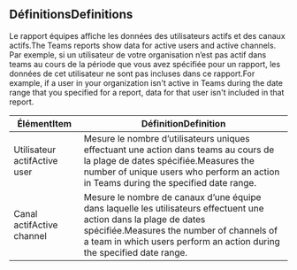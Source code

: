 ## <a name="definitions"></a><span data-ttu-id="c5651-101">Définitions</span><span class="sxs-lookup"><span data-stu-id="c5651-101">Definitions</span></span>

<span data-ttu-id="c5651-102">Le rapport équipes affiche les données des utilisateurs actifs et des canaux actifs.</span><span class="sxs-lookup"><span data-stu-id="c5651-102">The Teams reports show data for active users and active channels.</span></span> <span data-ttu-id="c5651-103">Par exemple, si un utilisateur de votre organisation n’est pas actif dans teams au cours de la période que vous avez spécifiée pour un rapport, les données de cet utilisateur ne sont pas incluses dans ce rapport.</span><span class="sxs-lookup"><span data-stu-id="c5651-103">For example, if a user in your organization isn't active in Teams during the date range that you specified for a report, data for that user isn't included in that report.</span></span>

|<span data-ttu-id="c5651-104">Élément</span><span class="sxs-lookup"><span data-stu-id="c5651-104">Item</span></span>  |<span data-ttu-id="c5651-105">Définition</span><span class="sxs-lookup"><span data-stu-id="c5651-105">Definition</span></span>  |
|---------|---------|
|<span data-ttu-id="c5651-106">Utilisateur actif</span><span class="sxs-lookup"><span data-stu-id="c5651-106">Active user</span></span>     |<span data-ttu-id="c5651-107">Mesure le nombre d’utilisateurs uniques effectuant une action dans teams au cours de la plage de dates spécifiée.</span><span class="sxs-lookup"><span data-stu-id="c5651-107">Measures the number of unique users who perform an action in Teams during the specified date range.</span></span>    |
|<span data-ttu-id="c5651-108">Canal actif</span><span class="sxs-lookup"><span data-stu-id="c5651-108">Active channel</span></span>    |<span data-ttu-id="c5651-109">Mesure le nombre de canaux d’une équipe dans laquelle les utilisateurs effectuent une action dans la plage de dates spécifiée.</span><span class="sxs-lookup"><span data-stu-id="c5651-109">Measures the number of channels of a team in which users perform an action during the specified date range.</span></span>           |
